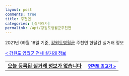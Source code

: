 ```yaml
---
layout: post
comments: true
title: 주천면
categories: [실거래가]
permalink: /apt/강원도영월군주천면
---
```


2021년 09월 18일 기준, <a href="/apt/강원도영월군">강원도영월군</a> 주천면 한달간 실거래 정보

<a style="color: blue;" href="/apt/강원도영월군">< 강원도 영월군 전체 실거래 정보</a>
<!---- start ---->
<table>
  <tr>
    <td colspan="4" style="font-weight: bold;"><a href="/apt/강원도영월군주천면{name_without_space}">오늘 등록된 실거래 정보가 없습니다</a> &nbsp;&nbsp;&nbsp; <a style="color: blue; font-size: smaller;" href="/apt/강원도영월군주천면{name_without_space}">면적별 최고가 ></a></td>
  </tr>
    
</table>
<!---- end ---->
    